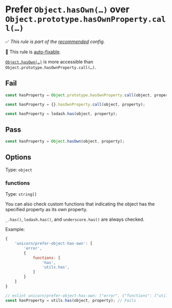 # Prefer `Object.hasOwn(…)` over `Object.prototype.hasOwnProperty.call(…)`

✅ *This rule is part of the [recommended](https://github.com/sindresorhus/eslint-plugin-unicorn#recommended-config) config.*

🔧 This rule is [auto-fixable](https://eslint.org/docs/user-guide/command-line-interface#fixing-problems).

[`Object.hasOwn(…)`](https://developer.mozilla.org/en-US/docs/Web/JavaScript/Reference/Global_Objects/Object/hasOwn) is more accessible than `Object.prototype.hasOwnProperty.call(…)`.

## Fail

```js
const hasProperty = Object.prototype.hasOwnProperty.call(object, property);
```

```js
const hasProperty = {}.hasOwnProperty.call(object, property);
```

```js
const hasProperty = lodash.has(object, property);
```

## Pass

```js
const hasProperty = Object.hasOwn(object, property);
```

## Options

Type: `object`

### functions

Type: `string[]`

You can also check custom functions that indicating the object has the specified property as its own property.

`_.has()`, `lodash.has()`, and `underscore.has()` are always checked.

Example:

```js
{
	'unicorn/prefer-object-has-own': [
		'error',
		{
			functions: [
				'has',
				'utils.has',
			]
		}
	]
}
```

```js
// eslint unicorn/prefer-object-has-own: ["error", {"functions": ["utils.has"]}]
const hasProperty = utils.has(object, property); // Fails
```
